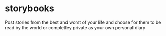 # storybooks
Post stories from the best and worst of your life and choose for them to be read by the world or completley private as your own personal diary
